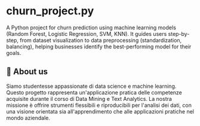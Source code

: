 # churn_project.py
A Python project for churn prediction using machine learning models (Random Forest, Logistic Regression, SVM, KNN). It guides users step-by-step, from dataset visualization to data preprocessing (standardization, balancing), helping businesses identify the best-performing model for their goals.

## 🚀 About us
Siamo studentesse appassionate di data science e machine learning. Questo progetto rappresenta un'applicazione pratica delle competenze acquisite durante il corso di Data Mining e Text Analytics. La nostra missione è offrire strumenti flessibili e riproducibili per l'analisi dei dati, con una visione orientata sia all'apprendimento che alle applicazioni pratiche nel mondo aziendale.

